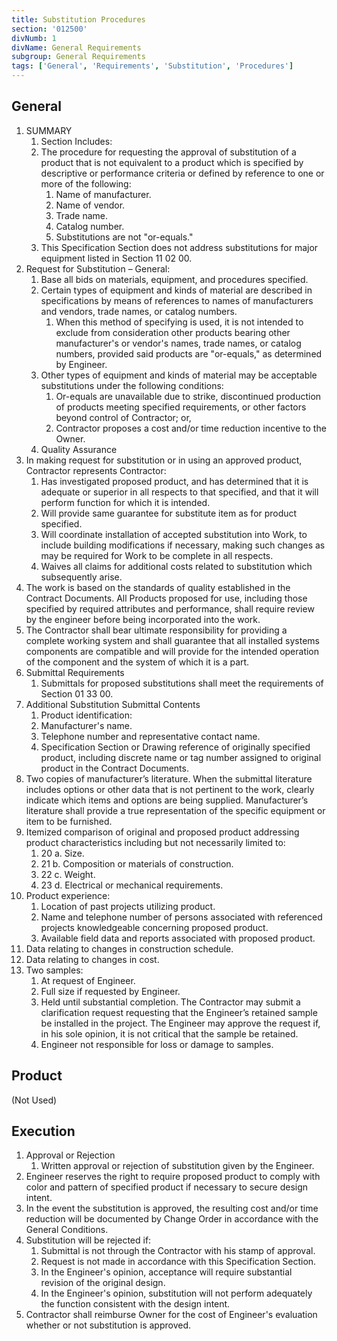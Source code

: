 ```yaml
---
title: Substitution Procedures
section: '012500'
divNumb: 1
divName: General Requirements
subgroup: General Requirements
tags: ['General', 'Requirements', 'Substitution', 'Procedures']
---
```


## General

1. SUMMARY
   1. Section Includes:
	1. The procedure for requesting the approval of substitution of a product that is not equivalent to a product which is specified by descriptive or performance criteria or defined by reference to one or more of the following:
		1. Name of manufacturer.
		2. Name of vendor.
		3. Trade name.
		4. Catalog number.
		5. Substitutions are not "or-equals."
	2. This Specification Section does not address substitutions for major equipment listed in Section 11 02 00.
2. Request for Substitution – General:
	1. Base all bids on materials, equipment, and procedures specified.
	2. Certain types of equipment and kinds of material are described in specifications by means of references to names of manufacturers and vendors, trade names, or catalog numbers.
		1. When this method of specifying is used, it is not intended to exclude from consideration other products bearing other manufacturer's or vendor's names, trade names, or catalog numbers, provided said products are "or-equals," as determined by Engineer.
	3. Other types of equipment and kinds of material may be acceptable substitutions under the following conditions:
		1. Or-equals are unavailable due to strike, discontinued production of products meeting specified requirements, or other factors beyond control of Contractor; or,
		2. Contractor proposes a cost and/or time reduction incentive to the Owner.
	4. Quality Assurance
3. In making request for substitution or in using an approved product, Contractor represents Contractor:
	1. Has investigated proposed product, and has determined that it is adequate or superior in all respects to that specified, and that it will perform function for which it is intended.
	2. Will provide same guarantee for substitute item as for product specified.
	3. Will coordinate installation of accepted substitution into Work, to include building modifications if necessary, making such changes as may be required for Work to be complete in all respects.
	4. Waives all claims for additional costs related to substitution which subsequently arise.
4. The work is based on the standards of quality established in the Contract Documents. All Products proposed for use, including those specified by required attributes and performance, shall require review by the engineer before being incorporated into the work.
5. The Contractor shall bear ultimate responsibility for providing a complete working system and shall guarantee that all installed systems components are compatible and will provide for the intended operation of the component and the system of which it is a part.
3. Submittal Requirements
   1. Submittals for proposed substitutions shall meet the requirements of Section 01 33 00.
4. Additional Substitution Submittal Contents
   1. Product identification:
	1. Manufacturer's name.
	2. Telephone number and representative contact name.
	3. Specification Section or Drawing reference of originally specified product, including discrete name or tag number assigned to original product in the Contract Documents.
2. Two copies of manufacturer’s literature. When the submittal literature includes options or other data that is not pertinent to the work, clearly indicate which items and options are being supplied. Manufacturer’s literature shall provide a true representation of the specific equipment or item to be furnished.
3. Itemized comparison of original and proposed product addressing product characteristics including but not necessarily limited to:
	1. 20 a. Size.
	2. 21 b. Composition or materials of construction.
	3. 22 c. Weight.
	4. 23 d. Electrical or mechanical requirements.
4. Product experience:
	1. Location of past projects utilizing product.
	2. Name and telephone number of persons associated with referenced projects knowledgeable concerning proposed product.
	3. Available field data and reports associated with proposed product.
5. Data relating to changes in construction schedule.
6. Data relating to changes in cost.
7. Two samples:
	1. At request of Engineer.
	2. Full size if requested by Engineer.
	3. Held until substantial completion. The Contractor may submit a clarification request requesting that the Engineer’s retained sample be installed in the project. The Engineer may approve the request if, in his sole opinion, it is not critical that the sample be retained.
	4. Engineer not responsible for loss or damage to samples.

## Product 

(Not Used)

## Execution

1. Approval or Rejection
   1. Written approval or rejection of substitution given by the Engineer.
2. Engineer reserves the right to require proposed product to comply with color and pattern of specified product if necessary to secure design intent.
3. In the event the substitution is approved, the resulting cost and/or time reduction will be documented by Change Order in accordance with the General Conditions.
4. Substitution will be rejected if:
	1. Submittal is not through the Contractor with his stamp of approval.
	2. Request is not made in accordance with this Specification Section.
	3. In the Engineer's opinion, acceptance will require substantial revision of the original design.
	4. In the Engineer's opinion, substitution will not perform adequately the function consistent with the design intent.
5. Contractor shall reimburse Owner for the cost of Engineer's evaluation whether or not substitution is approved.

